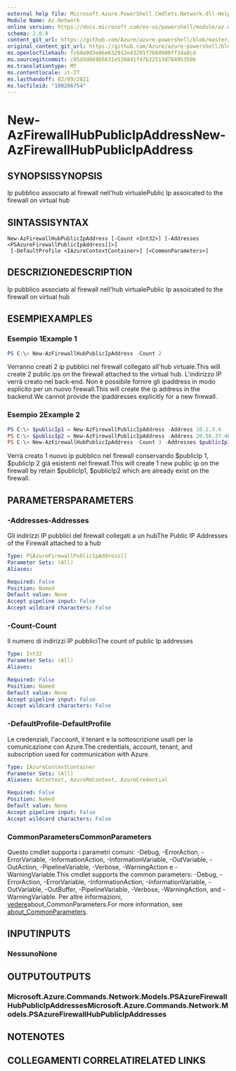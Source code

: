 ```yaml
---
external help file: Microsoft.Azure.PowerShell.Cmdlets.Network.dll-Help.xml
Module Name: Az.Network
online version: https://docs.microsoft.com/en-us/powershell/module/az.network/new-azfirewallhubpublicipaddress
schema: 2.0.0
content_git_url: https://github.com/Azure/azure-powershell/blob/master/src/Network/Network/help/New-AzFirewallHubPublicIpAddress.md
original_content_git_url: https://github.com/Azure/azure-powershell/blob/master/src/Network/Network/help/New-AzFirewallHubPublicIpAddress.md
ms.openlocfilehash: fc60a983e06e632912e43291f7b60980ff34a8cd
ms.sourcegitcommit: c05d3d669b5631e526841f47b22513d78495350b
ms.translationtype: MT
ms.contentlocale: it-IT
ms.lasthandoff: 02/09/2021
ms.locfileid: "100206754"
---
```

# <span data-ttu-id="fc3d9-101">New-AzFirewallHubPublicIpAddress</span><span class="sxs-lookup"><span data-stu-id="fc3d9-101">New-AzFirewallHubPublicIpAddress</span></span>

## <span data-ttu-id="fc3d9-102">SYNOPSIS</span><span class="sxs-lookup"><span data-stu-id="fc3d9-102">SYNOPSIS</span></span>
<span data-ttu-id="fc3d9-103">Ip pubblico associato al firewall nell'hub virtuale</span><span class="sxs-lookup"><span data-stu-id="fc3d9-103">Public Ip assoicated to the firewall on virtual hub</span></span>

## <span data-ttu-id="fc3d9-104">SINTASSI</span><span class="sxs-lookup"><span data-stu-id="fc3d9-104">SYNTAX</span></span>

```
New-AzFirewallHubPublicIpAddress [-Count <Int32>] [-Addresses <PSAzureFirewallPublicIpAddress[]>]
 [-DefaultProfile <IAzureContextContainer>] [<CommonParameters>]
```

## <span data-ttu-id="fc3d9-105">DESCRIZIONE</span><span class="sxs-lookup"><span data-stu-id="fc3d9-105">DESCRIPTION</span></span>
<span data-ttu-id="fc3d9-106">Ip pubblico associato al firewall nell'hub virtuale</span><span class="sxs-lookup"><span data-stu-id="fc3d9-106">Public Ip assoicated to the firewall on virtual hub</span></span>

## <span data-ttu-id="fc3d9-107">ESEMPI</span><span class="sxs-lookup"><span data-stu-id="fc3d9-107">EXAMPLES</span></span>

### <span data-ttu-id="fc3d9-108">Esempio 1</span><span class="sxs-lookup"><span data-stu-id="fc3d9-108">Example 1</span></span>
```powershell
PS C:\> New-AzFirewallHubPublicIpAddress -Count 2
```

<span data-ttu-id="fc3d9-109">Verranno creati 2 ip pubblici nel firewall collegato all'hub virtuale.</span><span class="sxs-lookup"><span data-stu-id="fc3d9-109">This will create 2 public ips on the firewall attached to the virtual hub.</span></span> <span data-ttu-id="fc3d9-110">L'indirizzo IP verrà creato nel back-end. Non è possibile fornire gli ipaddress in modo esplicito per un nuovo firewall.</span><span class="sxs-lookup"><span data-stu-id="fc3d9-110">This will create the ip address in the backend.We cannot provide the ipaddresses explicitly for a new firewall.</span></span>

### <span data-ttu-id="fc3d9-111">Esempio 2</span><span class="sxs-lookup"><span data-stu-id="fc3d9-111">Example 2</span></span>
```powershell
PS C:\> $publicIp1 = New-AzFirewallPublicIpAddress -Address 10.2.3.4
PS C:\> $publicIp2 = New-AzFirewallPublicIpAddress -Address 20.56.37.46
PS C:\> New-AzFirewallHubPublicIpAddress -Count 3 -Addresses $publicIp1, $publicIp2
```

<span data-ttu-id="fc3d9-112">Verrà creato 1 nuovo ip pubblico nel firewall conservando $publicIp 1, $publicIp 2 già esistenti nel firewall.</span><span class="sxs-lookup"><span data-stu-id="fc3d9-112">This will create 1 new public ip on the firewall by retain $publicIp1, $publicIp2 which are already exist on the firewall.</span></span>

## <span data-ttu-id="fc3d9-113">PARAMETERS</span><span class="sxs-lookup"><span data-stu-id="fc3d9-113">PARAMETERS</span></span>

### <span data-ttu-id="fc3d9-114">-Addresses</span><span class="sxs-lookup"><span data-stu-id="fc3d9-114">-Addresses</span></span>
<span data-ttu-id="fc3d9-115">Gli indirizzi IP pubblici del firewall collegati a un hub</span><span class="sxs-lookup"><span data-stu-id="fc3d9-115">The Public IP Addresses of the Firewall attached to a hub</span></span>

```yaml
Type: PSAzureFirewallPublicIpAddress[]
Parameter Sets: (All)
Aliases:

Required: False
Position: Named
Default value: None
Accept pipeline input: False
Accept wildcard characters: False
```

### <span data-ttu-id="fc3d9-116">-Count</span><span class="sxs-lookup"><span data-stu-id="fc3d9-116">-Count</span></span>
<span data-ttu-id="fc3d9-117">Il numero di indirizzi IP pubblici</span><span class="sxs-lookup"><span data-stu-id="fc3d9-117">The count of public Ip addresses</span></span>

```yaml
Type: Int32
Parameter Sets: (All)
Aliases:

Required: False
Position: Named
Default value: None
Accept pipeline input: False
Accept wildcard characters: False
```

### <span data-ttu-id="fc3d9-118">-DefaultProfile</span><span class="sxs-lookup"><span data-stu-id="fc3d9-118">-DefaultProfile</span></span>
<span data-ttu-id="fc3d9-119">Le credenziali, l'account, il tenant e la sottoscrizione usati per la comunicazione con Azure.</span><span class="sxs-lookup"><span data-stu-id="fc3d9-119">The credentials, account, tenant, and subscription used for communication with Azure.</span></span>

```yaml
Type: IAzureContextContainer
Parameter Sets: (All)
Aliases: AzContext, AzureRmContext, AzureCredential

Required: False
Position: Named
Default value: None
Accept pipeline input: False
Accept wildcard characters: False
```

### <span data-ttu-id="fc3d9-120">CommonParameters</span><span class="sxs-lookup"><span data-stu-id="fc3d9-120">CommonParameters</span></span>
<span data-ttu-id="fc3d9-121">Questo cmdlet supporta i parametri comuni: -Debug, -ErrorAction, -ErrorVariable, -InformationAction, -InformationVariable, -OutVariable, -OutAction, -PipelineVariable, -Verbose, -WarningAction e -WarningVariable.</span><span class="sxs-lookup"><span data-stu-id="fc3d9-121">This cmdlet supports the common parameters: -Debug, -ErrorAction, -ErrorVariable, -InformationAction, -InformationVariable, -OutVariable, -OutBuffer, -PipelineVariable, -Verbose, -WarningAction, and -WarningVariable.</span></span> <span data-ttu-id="fc3d9-122">Per altre informazioni, [vedere](http://go.microsoft.com/fwlink/?LinkID=113216)about_CommonParameters.</span><span class="sxs-lookup"><span data-stu-id="fc3d9-122">For more information, see [about_CommonParameters](http://go.microsoft.com/fwlink/?LinkID=113216).</span></span>

## <span data-ttu-id="fc3d9-123">INPUT</span><span class="sxs-lookup"><span data-stu-id="fc3d9-123">INPUTS</span></span>

### <span data-ttu-id="fc3d9-124">Nessuno</span><span class="sxs-lookup"><span data-stu-id="fc3d9-124">None</span></span>

## <span data-ttu-id="fc3d9-125">OUTPUT</span><span class="sxs-lookup"><span data-stu-id="fc3d9-125">OUTPUTS</span></span>

### <span data-ttu-id="fc3d9-126">Microsoft.Azure.Commands.Network.Models.PSAzureFirewallHubPublicIpAddresses</span><span class="sxs-lookup"><span data-stu-id="fc3d9-126">Microsoft.Azure.Commands.Network.Models.PSAzureFirewallHubPublicIpAddresses</span></span>

## <span data-ttu-id="fc3d9-127">NOTE</span><span class="sxs-lookup"><span data-stu-id="fc3d9-127">NOTES</span></span>

## <span data-ttu-id="fc3d9-128">COLLEGAMENTI CORRELATI</span><span class="sxs-lookup"><span data-stu-id="fc3d9-128">RELATED LINKS</span></span>
